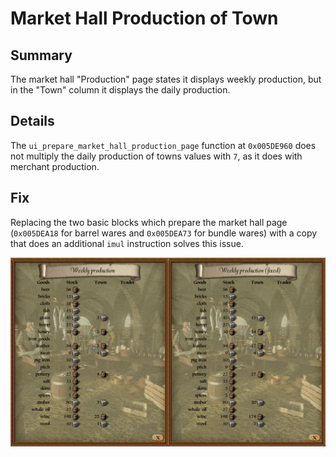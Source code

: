 # Market Hall Production of Town

## Summary
The market hall "Production" page states it displays weekly production, but in the "Town" column it displays the daily production.

## Details
The `ui_prepare_market_hall_production_page` function at `0x005DE960` does not multiply the daily production of towns values with `7`, as it does with merchant production.

## Fix
Replacing the two basic blocks which prepare the market hall page (`0x005DEA18` for barrel wares and `0x005DEA73` for bundle wares) with a copy that does an additional `imul` instruction solves this issue.

![](market-hall-production-town.png)
